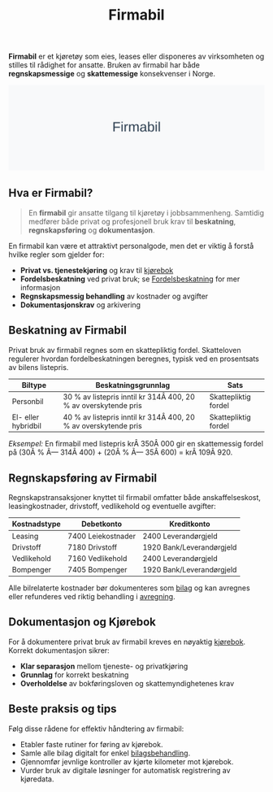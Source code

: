 ﻿---
title: "Firmabil"
seoTitle: "Firmabil"
meta_description: '**Firmabil** er et kjøretøy som eies, leases eller disponeres av virksomheten og stilles til rådighet for ansatte. Bruken av firmabil har både **regnskapsme...'
slug: firmabil
type: blog
layout: pages/single
---

**Firmabil** er et kjøretøy som eies, leases eller disponeres av virksomheten og stilles til rådighet for ansatte. Bruken av firmabil har både **regnskapsmessige** og **skattemessige** konsekvenser i Norge.

![Firmabil Oversikt](firmabil-image.svg)

## Hva er Firmabil?

> En **firmabil** gir ansatte tilgang til kjøretøy i jobbsammenheng. Samtidig medfører både privat og profesjonell bruk krav til **beskatning**, **regnskapsføring** og **dokumentasjon**.

En firmabil kan være et attraktivt personalgode, men det er viktig å forstå hvilke regler som gjelder for:

* **Privat vs. tjenestekjøring** og krav til [kjørebok](/blogs/regnskap/hva-er-kjorebok "Hva er kjørebok? Komplett Guide til Kjørebok for Bedrifter i Norge")
* **Fordelsbeskatning** ved privat bruk; se [Fordelsbeskatning](/blogs/regnskap/fordelsbeskatning "Fordelsbeskatning - Skattemessige regler for Naturalytelser og Personalfordeler") for mer informasjon
* **Regnskapsmessig behandling** av kostnader og avgifter
* **Dokumentasjonskrav** og arkivering

## Beskatning av Firmabil

Privat bruk av firmabil regnes som en skattepliktig fordel. Skatteloven regulerer hvordan fordelbeskatningen beregnes, typisk ved en prosentsats av bilens listepris.

| Biltype             | Beskatningsgrunnlag                                                | Sats                   |
|---------------------|--------------------------------------------------------------------|------------------------|
| Personbil           | 30 % av listepris inntil kr 314Â 400, 20 % av overskytende pris      | Skattepliktig fordel   |
| El- eller hybridbil | 40 % av listepris inntil kr 314Â 400, 20 % av overskytende pris      | Skattepliktig fordel   |

*Eksempel:* En firmabil med listepris krÂ 350Â 000 gir en skattemessig fordel på (30Â % Ã— 314Â 400) + (20Â % Ã— 35Â 600) = krÂ 109Â 920.

## Regnskapsføring av Firmabil

Regnskapstransaksjoner knyttet til firmabil omfatter både anskaffelseskost, leasingkostnader, drivstoff, vedlikehold og eventuelle avgifter:

| Kostnadstype   | Debetkonto          | Kreditkonto               |
|----------------|---------------------|---------------------------|
| Leasing        | 7400 Leiekostnader  | 2400 Leverandørgjeld      |
| Drivstoff      | 7180 Drivstoff      | 1920 Bank/Leverandørgjeld |
| Vedlikehold    | 7160 Vedlikehold    | 2400 Leverandørgjeld      |
| Bompenger      | 7405 Bompenger      | 1920 Bank/Leverandørgjeld |

Alle bilrelaterte kostnader bør dokumenteres som [bilag](/blogs/regnskap/hva-er-bilag "Hva er Bilag i Regnskap? Komplett Guide til Regnskapsbilag og Dokumentasjon") og kan avregnes eller refunderes ved riktig behandling i [avregning](/blogs/regnskap/avregning "Avregning - Komplett Guide til Avregning i Regnskap").

## Dokumentasjon og Kjørebok

For å dokumentere privat bruk av firmabil kreves en nøyaktig [kjørebok](/blogs/regnskap/hva-er-kjorebok "Hva er kjørebok? Komplett Guide til Kjørebok for Bedrifter i Norge"). Korrekt dokumentasjon sikrer:

* **Klar separasjon** mellom tjeneste- og privatkjøring
* **Grunnlag** for korrekt beskatning
* **Overholdelse** av bokføringsloven og skattemyndighetenes krav

## Beste praksis og tips

Følg disse rådene for effektiv håndtering av firmabil:

* Etabler faste rutiner for føring av kjørebok.
* Samle alle bilag digitalt for enkel [bilagsbehandling](/blogs/regnskap/hva-er-bilag "Hva er Bilag i Regnskap? Komplett Guide til Regnskapsbilag og Dokumentasjon").
* Gjennomfør jevnlige kontroller av kjørte kilometer mot kjørebok.
* Vurder bruk av digitale løsninger for automatisk registrering av kjøredata.











